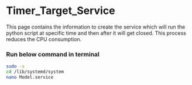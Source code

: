 # Timer_Target_Service
This page contains the information to create the service which will run the python script at specific time and then after it will get closed. This process reduces the CPU consumption.

### Run below command in terminal
```zsh
sudo -s
cd /lib/systemd/system
nano Model.service
```
